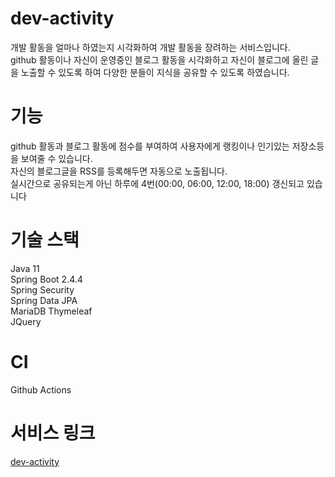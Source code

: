# dev-activity
개발 활동을 얼마나 하였는지 시각화하여 개발 활동을 장려하는 서비스입니다.  
github 활동이나 자신이 운영중인 블로그 활동을 시각화하고 자신이 블로그에 올린 글을 노출할 수 있도록 하여 다양한 분들이 지식을 공유할 수 있도록 하였습니다.


# 기능
github 활동과 블로그 활동에 점수를 부여하여 사용자에게 랭킹이나 인기있는 저장소등을 보여줄 수 있습니다.  
자신의 블로그글을 RSS를 등록해두면 자동으로 노출됩니다.  
실시간으로 공유되는게 아닌 하루에 4번(00:00, 06:00, 12:00, 18:00) 갱신되고 있습니다 

# 기술 스택
Java 11  
Spring Boot 2.4.4  
Spring Security  
Spring Data JPA  
MariaDB
Thymeleaf  
JQuery

# CI
Github Actions

# 서비스 링크
[dev-activity](http://3.35.88.202:8080/)

